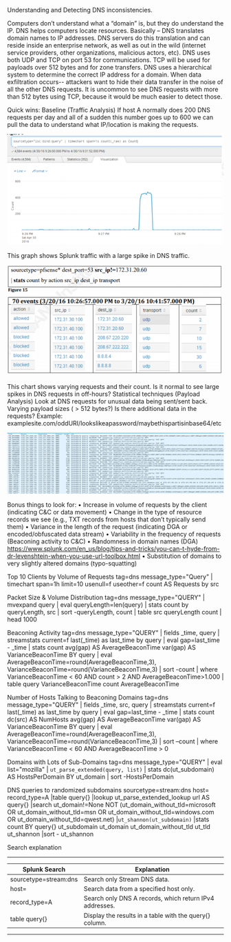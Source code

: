 Understanding and Detecting DNS inconsistencies.

Computers don’t understand what a “domain” is, but they do understand the IP.  DNS helps computers locate resources.  Basically – DNS translates domain names to IP addresses.  DNS servers do this translation and can reside inside an enterprise network, as well as out in the wild (internet service providers, other organizations, malicious actors, etc).
DNS uses both UDP and TCP on port 53 for communications. 
TCP will be used for payloads over 512 bytes and for zone transfers. 
DNS uses a hierarchical system to determine the correct IP address for a domain.
When data exfiltration occurs-- attackers want to hide their data transfer in the noise of all the other DNS requests.  It is uncommon to see DNS requests with more than 512 bytes using TCP, because it would be much easier to detect those.

Quick wins:
Baseline (Traffic Analysis)
If host A normally does 200 DNS requests per day and all of a sudden this number goes up to 600 we can pull the data to understand what IP/location is making the requests. 

<img src="/images/baseline-traffic-analysis.png?raw=true"/> 

This graph shows Splunk traffic with a large spike in DNS traffic.

<img src="/images/splunk-dns-traffic.png?raw=true"/> 


This chart shows varying requests and their count.  Is it normal to see large spikes in DNS requests in off-hours?
Statistical techniques (Payload Analysis)
Look at DNS requests for unusual data being sent/sent back.  Varying payload sizes ( > 512 bytes?)
Is there additional data in the requests?  Example:  examplesite.com/oddURI/lookslikeapassword/maybethispartisinbase64/etc

<img src="/images/payload-analysis.png?raw=true"/> 

Bonus things to look for:
•	Increase in volume of requests by the client (indicating C&C or data movement)
•	Change in the type of resource records we see (e.g., TXT records from hosts that don’t typically send them)
•	Variance in the length of the request (indicating DGA or encoded/obfuscated data stream)
•	Variability in the frequency of requests (Beaconing activity to C&C)
•	Randomness in domain names (DGA)
	https://www.splunk.com/en_us/blog/tips-and-tricks/you-can-t-hyde-from-dr-levenshtein-when-you-use-url-toolbox.html
•	Substitution of domains to very slightly altered domains (typo-squatting)

Top 10 Clients by Volume of Requests
tag=dns message_type="Query" 
| timechart span=1h limit=10 usenull=f useother=f count AS Requests by src

Packet Size & Volume Distribution
tag=dns message_type="QUERY"
| mvexpand query
| eval queryLength=len(query)
| stats count by queryLength, src
| sort -queryLength, count
| table src queryLength count
| head 1000

Beaconing Activity
tag=dns message_type="QUERY"
| fields _time, query
| streamstats current=f last(_time) as last_time by query
| eval gap=last_time - _time
| stats count avg(gap) AS AverageBeaconTime var(gap) AS VarianceBeaconTime BY query
| eval AverageBeaconTime=round(AverageBeaconTime,3), VarianceBeaconTime=round(VarianceBeaconTime,3)
| sort -count
| where VarianceBeaconTime < 60 AND count > 2 AND AverageBeaconTime>1.000
| table  query VarianceBeaconTime  count AverageBeaconTime


Number of Hosts Talking to Beaconing Domains
tag=dns message_type="QUERY"
| fields _time, src, query
| streamstats current=f last(_time) as last_time by query
| eval gap=last_time - _time
| stats count dc(src) AS NumHosts avg(gap) AS AverageBeaconTime var(gap) AS VarianceBeaconTime BY query
| eval AverageBeaconTime=round(AverageBeaconTime,3), VarianceBeaconTime=round(VarianceBeaconTime,3)
| sort –count
| where VarianceBeaconTime < 60 AND AverageBeaconTime > 0


Domains with Lots of Sub-Domains
tag=dns message_type="QUERY"
| eval list="mozilla"
| `ut_parse_extended(query, list)`
| stats dc(ut_subdomain) AS HostsPerDomain BY ut_domain
| sort -HostsPerDomain

DNS queries to randomized subdomains
sourcetype=stream:dns host=<host name> record_type=A
|table query{}
|lookup ut_parse_extended_lookup url AS query{}
|search ut_domain!=None NOT (ut_domain_without_tld=microsoft OR ut_domain_without_tld=msn OR ut_domain_without_tld=windows.com OR ut_domain_without_tld=qwest.net)
|`ut_shannon(ut_subdomain)`
|stats count BY query{} ut_subdomain ut_domain ut_domain_without_tld ut_tld ut_shannon
|sort - ut_shannon


Search explanation
___________________________________________________________________________________
|Splunk Search           |Explanation                        			  |
|---   	                 |---                                		          |
|sourcetype=stream:dns   |Search only Stream DNS data.         	   	          |
|host=<host name> 	 |Search data from a specified host only.		  |
|record_type=A		 |Search only DNS A records, which return IPv4 addresses. |
|table query{}	         |Display the results in a table with the query{} column. |	
___________________________________________________________________________________

	
